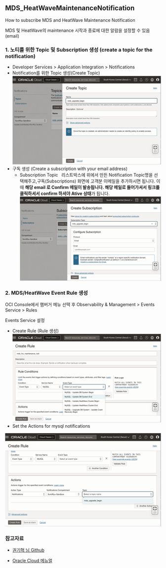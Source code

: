 ## MDS_HeatWaveMaintenanceNotification
How to subscribe MDS and HeatWave Maintenance Notification


MDS 및 HeatWave의 maintenance 시작과 종료에 대한 알람을 설정할 수 있음(email)

### 1. 노티를 위한 Topic 및 Subscription 생성 (create a topic for the notification)
- Developer Services > Application Integration > Notifications
- Notification를 위한 Topic 생성(Create Topic)
![Create Topic](image-2.png)
- 구독 생성 (Create a subscription with your email address)
     - Subscription Topic  리스트박스에 위에서 만든 Notification Topic명을 선택해주고,구독(Subscriptions) 화면에 고객분 이메일을 추가하시면 됩니다. 이 때 **해당 email 로 Confirm 메일이 발송됩니다. 해당 메일로 들어가셔서 링크를 클릭하셔서 confirm 하셔야 Ative 상태**가 됩니다.
![Create Subscription](image-3.png)

### 2. MDS/HeatWave Event Rule 생성

OCI Console에서 햄버거 메뉴 선택 후 
Observability & Management > Events Service > Rules 


Events Service 설정
- Create Rule (Rule 생성)
![Rele Conditions에 MySQL과 Event type 선택](image.png)
- Set the Actions for mysql notifications
   
![Actions-만들어 둔 notification 선택](image-1.png)


### 참고자료
- [권기혁 님 Github ](https://github.com/khkwon01/MySQL_Q-A/blob/main/README.md)

- [Oracle Cloud 메뉴얼 ](https://docs.oracle.com/en-us/iaas/Content/Notification/Tasks/create-topic.htm?Highlight=%08topic)

